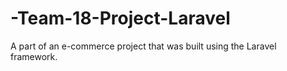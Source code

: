 # -Team-18-Project-Laravel
A part of an e-commerce project that was built using the Laravel framework.